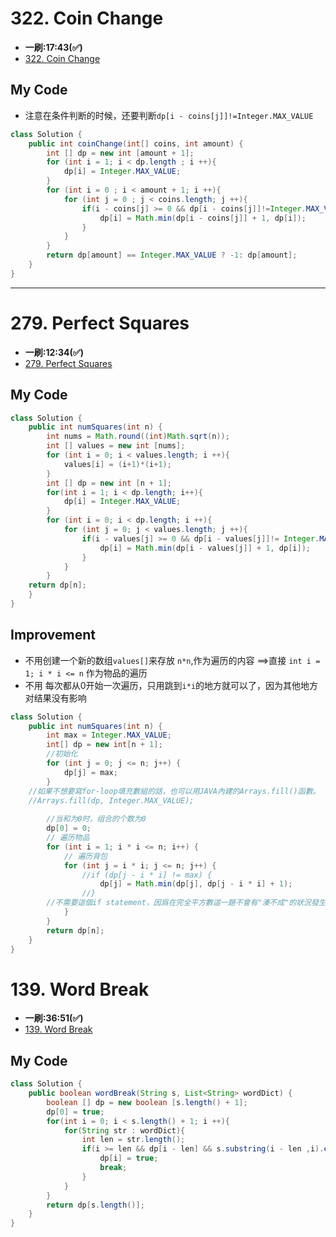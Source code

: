 # 322. Coin Change
* **一刷:17:43(✅)**
* [322. Coin Change](https://leetcode.com/problems/coin-change/)
## My Code
* 注意在条件判断的时候，还要判断`dp[i - coins[j]]!=Integer.MAX_VALUE`
```java
class Solution {
    public int coinChange(int[] coins, int amount) {
        int [] dp = new int [amount + 1];
        for (int i = 1; i < dp.length ; i ++){
            dp[i] = Integer.MAX_VALUE;
        }
        for (int i = 0 ; i < amount + 1; i ++){
            for (int j = 0 ; j < coins.length; j ++){
                if(i - coins[j] >= 0 && dp[i - coins[j]]!=Integer.MAX_VALUE){
                    dp[i] = Math.min(dp[i - coins[j]] + 1, dp[i]);
                }
            }
        }
        return dp[amount] == Integer.MAX_VALUE ? -1: dp[amount];
    }
}
```

***
# 279. Perfect Squares
* **一刷:12:34(✅)**
* [279. Perfect Squares](https://leetcode.com/problems/perfect-squares/description/)

## My Code
```java
class Solution {
    public int numSquares(int n) {
        int nums = Math.round((int)Math.sqrt(n));
        int [] values = new int [nums];
        for (int i = 0; i < values.length; i ++){
            values[i] = (i+1)*(i+1);
        }
        int [] dp = new int [n + 1];
        for(int i = 1; i < dp.length; i++){
            dp[i] = Integer.MAX_VALUE;
        }
        for (int i = 0; i < dp.length; i ++){
            for (int j = 0; j < values.length; j ++){
                if(i - values[j] >= 0 && dp[i - values[j]]!= Integer.MAX_VALUE){
                    dp[i] = Math.min(dp[i - values[j]] + 1, dp[i]);
                }
            }
        }
    return dp[n];
    }
}
```

## Improvement
* 不用创建一个新的数组`values[]`来存放 `n*n`,作为遍历的内容 ==>直接 `int i = 1; i * i <= n` 作为物品的遍历
* 不用 每次都从0开始一次遍历，只用跳到`i*i`的地方就可以了，因为其他地方对结果没有影响

```java
class Solution {
    public int numSquares(int n) {
        int max = Integer.MAX_VALUE;
        int[] dp = new int[n + 1];
        //初始化
        for (int j = 0; j <= n; j++) {
            dp[j] = max;
        }
	//如果不想要寫for-loop填充數組的話，也可以用JAVA內建的Arrays.fill()函數。
	//Arrays.fill(dp, Integer.MAX_VALUE);
	
        //当和为0时，组合的个数为0
        dp[0] = 0;
        // 遍历物品
        for (int i = 1; i * i <= n; i++) {
            // 遍历背包
            for (int j = i * i; j <= n; j++) {
                //if (dp[j - i * i] != max) {
                    dp[j] = Math.min(dp[j], dp[j - i * i] + 1);
                //}
		//不需要這個if statement，因爲在完全平方數這一題不會有"湊不成"的狀況發生（ 一定可以用"1"來組成任何一個n），故comment掉這個if statement。
            }
        }
        return dp[n];
    }
}
```
# 139. Word Break
* **一刷:36:51(✅)**
* [139. Word Break](https://leetcode.com/problems/word-break/description/)
## My Code
```java
class Solution {
    public boolean wordBreak(String s, List<String> wordDict) {
        boolean [] dp = new boolean [s.length() + 1];
        dp[0] = true;
        for(int i = 0; i < s.length() + 1; i ++){
            for(String str : wordDict){
                int len = str.length();
                if(i >= len && dp[i - len] && s.substring(i - len ,i).equals(str)){
                    dp[i] = true;
                    break;
                }
            }
        }
        return dp[s.length()];
    }
}
```
